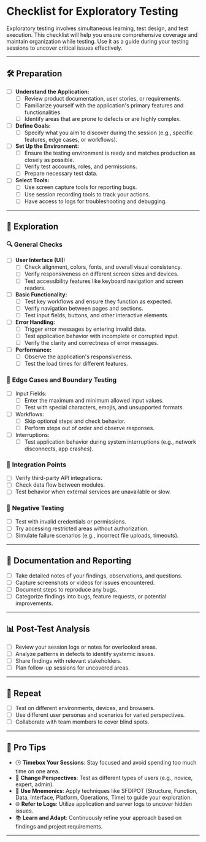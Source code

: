 # Checklist for Exploratory Testing

Exploratory testing involves simultaneous learning, test design, and test execution. This checklist will help you ensure comprehensive coverage and maintain organization while testing. Use it as a guide during your testing sessions to uncover critical issues effectively.

---

## 🛠️ **Preparation**

- [ ] **Understand the Application:**
  - [ ] Review product documentation, user stories, or requirements.
  - [ ] Familiarize yourself with the application's primary features and functionalities.
  - [ ] Identify areas that are prone to defects or are highly complex.

- [ ] **Define Goals:**
  - [ ] Specify what you aim to discover during the session (e.g., specific features, edge cases, or workflows).

- [ ] **Set Up the Environment:**
  - [ ] Ensure the testing environment is ready and matches production as closely as possible.
  - [ ] Verify test accounts, roles, and permissions.
  - [ ] Prepare necessary test data.

- [ ] **Select Tools:**
  - [ ] Use screen capture tools for reporting bugs.
  - [ ] Use session recording tools to track your actions.
  - [ ] Have access to logs for troubleshooting and debugging.

---

## 🧭 **Exploration**

### 🔍 **General Checks**

- [ ] **User Interface (UI):**
  - [ ] Check alignment, colors, fonts, and overall visual consistency.
  - [ ] Verify responsiveness on different screen sizes and devices.
  - [ ] Test accessibility features like keyboard navigation and screen readers.

- [ ] **Basic Functionality:**
  - [ ] Test key workflows and ensure they function as expected.
  - [ ] Verify navigation between pages and sections.
  - [ ] Test input fields, buttons, and other interactive elements.

- [ ] **Error Handling:**
  - [ ] Trigger error messages by entering invalid data.
  - [ ] Test application behavior with incomplete or corrupted input.
  - [ ] Verify the clarity and correctness of error messages.

- [ ] **Performance:**
  - [ ] Observe the application's responsiveness.
  - [ ] Test the load times for different features.

### 🚨 **Edge Cases and Boundary Testing**

- [ ] Input Fields:
  - [ ] Enter the maximum and minimum allowed input values.
  - [ ] Test with special characters, emojis, and unsupported formats.

- [ ] Workflows:
  - [ ] Skip optional steps and check behavior.
  - [ ] Perform steps out of order and observe responses.

- [ ] Interruptions:
  - [ ] Test application behavior during system interruptions (e.g., network disconnects, app crashes).

### 🔗 **Integration Points**

- [ ] Verify third-party API integrations.
- [ ] Check data flow between modules.
- [ ] Test behavior when external services are unavailable or slow.

### 🛑 **Negative Testing**

- [ ] Test with invalid credentials or permissions.
- [ ] Try accessing restricted areas without authorization.
- [ ] Simulate failure scenarios (e.g., incorrect file uploads, timeouts).

---

## 📝 **Documentation and Reporting**

- [ ] Take detailed notes of your findings, observations, and questions.
- [ ] Capture screenshots or videos for issues encountered.
- [ ] Document steps to reproduce any bugs.
- [ ] Categorize findings into bugs, feature requests, or potential improvements.

---

## 📊 **Post-Test Analysis**

- [ ] Review your session logs or notes for overlooked areas.
- [ ] Analyze patterns in defects to identify systemic issues.
- [ ] Share findings with relevant stakeholders.
- [ ] Plan follow-up sessions for uncovered areas.

---

## 🔄 **Repeat**

- [ ] Test on different environments, devices, and browsers.
- [ ] Use different user personas and scenarios for varied perspectives.
- [ ] Collaborate with team members to cover blind spots.

---

## 🎯 **Pro Tips**

- 🕒 **Timebox Your Sessions**: Stay focused and avoid spending too much time on one area.
- 🔀 **Change Perspectives**: Test as different types of users (e.g., novice, expert, admin).
- 🧩 **Use Mnemonics**: Apply techniques like SFDIPOT (Structure, Function, Data, Interface, Platform, Operations, Time) to guide your exploration.
- 🌐 **Refer to Logs**: Utilize application and server logs to uncover hidden issues.
- 📚 **Learn and Adapt**: Continuously refine your approach based on findings and project requirements.

---